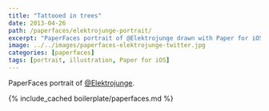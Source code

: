 ```yaml
---
title: "Tattooed in trees"
date: 2013-04-26
path: /paperfaces/elektrojunge-portrait/
excerpt: "PaperFaces portrait of @Elektrojunge drawn with Paper for iOS on an iPad."
image: ../../images/paperfaces-elektrojunge-twitter.jpg
categories: [paperfaces]
tags: [portrait, illustration, Paper for iOS]
---
```


PaperFaces portrait of [@Elektrojunge](https://twitter.com/Elektrojunge).

{% include_cached boilerplate/paperfaces.md %}
